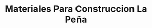 ---
title: "Materiales Para Construccion La Peña"
url: /xonacatlan/materiales-para-construccion-la-pena/
shop: comercio
---